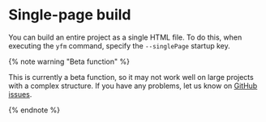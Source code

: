 # Single-page build

You can build an entire project as a single HTML file. To do this, when executing the `yfm` command, specify the `--singlePage` startup key.

{% note warning "Beta function" %}

This is currently a beta function, so it may not work well on large projects with a complex structure. If you have any problems, let us know on [GitHub issues](https://github.com/yandex-cloud/yfm-docs/issues).

{% endnote %}

